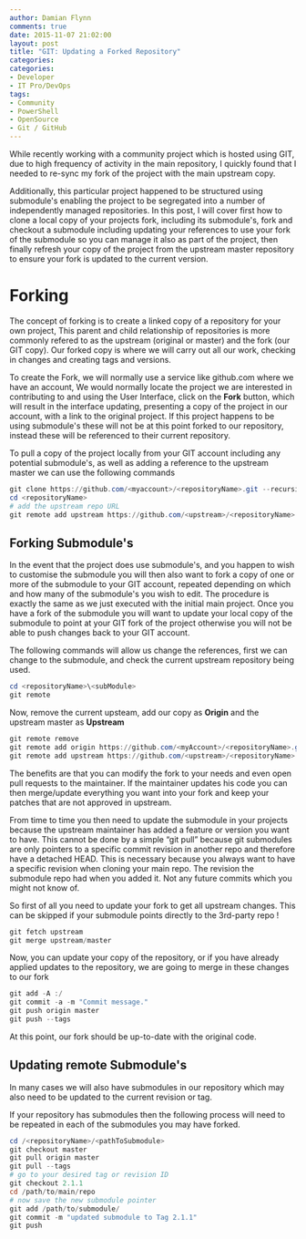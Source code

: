 ```yaml
---
author: Damian Flynn
comments: true
date: 2015-11-07 21:02:00
layout: post
title: "GIT: Updating a Forked Repository"
categories:
categories:
- Developer
- IT Pro/DevOps
tags:
- Community
- PowerShell
- OpenSource
- Git / GitHub
---
```



While recently working with a community project which is hosted using GIT, due to high frequency of activity in the main repository, I quickly found that I needed to re-sync my fork of the project with the main upstream copy. 

Additionally, this particular project happened to be structured using submodule's enabling the project to be segregated into a number of independently managed repositories. In this post, I will cover first how to clone a local copy of your projects fork, including its submodule's, fork and checkout a submodule including updating your references to use your fork of the submodule so you can manage it also as part of the project, then finally refresh your copy of the project from the upstream master repository to ensure your fork is updated to the current version.

# Forking
The concept of forking is to create a linked copy of a repository for your own project, This parent and child relationship of repositories is more commonly refered to as the upstream (original or master) and the fork (our GIT copy). Our forked copy is where we will carry out all our work, checking in changes and creating tags and versions.

To create the Fork, we will normally use a service like github.com where we have an account, We would normally locate the project we are interested in contributing to and using the User Interface, click on the **Fork** button, which will result in the interface updating, presenting a copy of the project in our account, with a link to the original project. If this project happens to be using submodule's these will not be at this point forked to our repository, instead these will be referenced to their current repository.

To pull a copy of the project locally from your GIT account including any potential submodule's, as well as adding a reference to the upstream master we can use the following commands

```powershell
git clone https://github.com/<myaccount>/<repositoryName>.git --recursive
cd <repositoryName>
# add the upstream repo URL
git remote add upstream https://github.com/<upstream>/<repositoryName>.git
```

## Forking Submodule's
In the event that the project does use submodule's, and you happen to wish to customise the submodule you will then also want to fork a copy of one or more of the submodule to your GIT account, repeated depending on which and how many of the submodule's you wish to edit. The procedure is exactly the same as we just executed with the initial main project. Once you have a fork of the submodule you will want to update your local copy of the submodule to point at your GIT fork of the project otherwise you will not be able to push changes back to your GIT account.

The following commands will allow us change the references, first we can change to the submodule, and check the current upstream repository being used.

```powershell
cd <repositoryName>\<subModule>
git remote
```

Now, remove the current upsteam, add our copy as **Origin** and the upstream master as **Upstream**

```powershell
git remote remove
git remote add origin https://github.com/<myAccount>/<repositoryName>.git
git remote add upstream https://github.com/<upstream>/<repositoryName>.git
```

The benefits are that you can modify the fork to your needs and even open pull requests to the maintainer. If the maintainer updates his code you can then merge/update everything you want into your fork and keep your patches that are not approved in upstream.

From time to time you then need to update the submodule in your projects because the upstream maintainer has added a feature or version you want to have. This cannot be done by a simple “git pull” because git submodules are only pointers to a specific commit revision in another repo and therefore have a detached HEAD. This is necessary because you always want to have a specific revision when cloning your main repo. The revision the submodule repo had when you added it. Not any future commits which you might not know of.

So first of all you need to update your fork to get all upstream changes. This can be skipped if your submodule points directly to the 3rd-party repo !

 ```powershell
git fetch upstream
git merge upstream/master
```

Now, you can update your copy of the repository, or if you have already applied updates to the repository, we are going to merge in these changes to our fork

```powershell
git add -A :/
git commit -a -m "Commit message."
git push origin master
git push --tags
```

At this point, our fork should be up-to-date with the original code.

## Updating remote Submodule's

In many cases we will also have submodules in our repository which may also need to be updated to the current revision or tag.

If your repository has submodules then the following process will need to be repeated in each of the submodules you may have forked.

```powershell
cd /<repositoryName>/<pathToSubmodule>
git checkout master
git pull origin master
git pull --tags
# go to your desired tag or revision ID
git checkout 2.1.1
cd /path/to/main/repo
# now save the new submodule pointer
git add /path/to/submodule/
git commit -m "updated submodule to Tag 2.1.1"
git push
```

